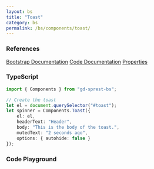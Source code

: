 ```yaml
---
layout: bs
title: "Toast"
category: bs
permalink: /bs/components/toast/
---
```


### References

<div class="bs">
    <div class="list-group">
        <a class="list-group-item list-group-item-action" href="https://getbootstrap.com/docs/5.1/components/toasts/">Bootstrap Documentation</a>
        <a class="list-group-item list-group-item-action" href="/sprest-bs/modules/components_components.html#{{ page.title }}">Code Documentation</a>
        <a class="list-group-item list-group-item-action" href="/sprest-bs/interfaces/components_components.I{{ page.title }}Props.html">Properties</a>
    </div>
</div>

### TypeScript

```ts
import { Components } from "gd-sprest-bs";

// Create the toast
let el = document.querySelector("#toast");
let spinner = Components.Toast({
    el: el,
    headerText: "Header",
    body: "This is the body of the toast.",
    mutedText: "2 seconds ago",
    options: { autohide: false }
});
```

### Code Playground

<div id="playground" class="bs"></div>
<script type="text/javascript">
    // Wait for the page to load
    window.addEventListener("load", function() {
        // Create the code editor
        var editor = CodeEditor(document.getElementById("playground"), true, [
            '// Create the toast',
            'Components.Toast({',
            '\tel: app,',
            '\theaderText: "Header",',
            '\tbody: "This is the body of the toast.",',
            '\tmutedText: "2 seconds ago",',
            '\toptions: { autohide: true }',
            '});'
        ].join('\n'));
    });
</script>